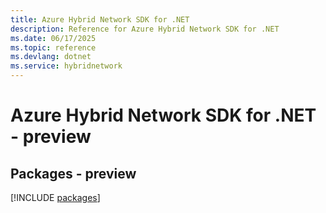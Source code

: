 ```yaml
---
title: Azure Hybrid Network SDK for .NET
description: Reference for Azure Hybrid Network SDK for .NET
ms.date: 06/17/2025
ms.topic: reference
ms.devlang: dotnet
ms.service: hybridnetwork
---
```

# Azure Hybrid Network SDK for .NET - preview
## Packages - preview
[!INCLUDE [packages](hybrid-network-index.md)]